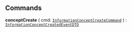 

## Commands

  
<article>

**conceptCreate** ( cmd: [`InformationConceptCreateCommand`](/docs/core-information-concept--page#information-concept-create) ) : [`InformationConceptCreatedEventDTO`](/docs/core-information-concept--page#information-concept-create) <br/> 

</article>

